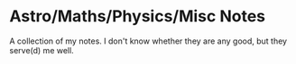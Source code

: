 # Astro/Maths/Physics/Misc Notes
A collection of my notes. I don't know whether they are any good, but they serve(d) me well.
